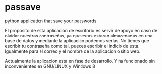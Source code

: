 passave
=======

python application  that save your passwords

El proposito de esta aplicación de escritorio es servir de apoyo en caso de olvidar nuestras contraseñas, 
ya que estas estaran almacenadas en una base de datos y mediante la aplicación podemos verlas.
No tienes que escribir tu contraseña como tal, puedes escribir el indicio de esta. 
Igualmente para el correo y el nombre de la aplicacion o sitio web.

Actualmente la aplicacion esta en fase de desarrollo. 
Y ha funcionado sin inconvenientes en GNU/LINUX y Windows 8
